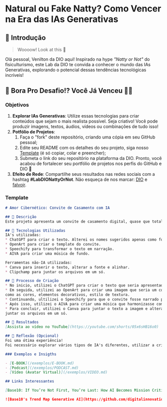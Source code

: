 # Natural ou Fake Natty? Como Vencer na Era das IAs Generativas

## 🚀 Introdução

> Woooow! Look at this 👀

Olá pessoal, Venilton da DIO aqui! Inspirado na hype _"Natty or Not"_ do fisiculturismo, este Lab da DIO te convida a conhecer o mundo das IAs Generativas, explorando o potencial dessas tendências tecnológicas incríveis!

## 🎯 Bora Pro Desafio!? Você Já Venceu 💪🤓

### Objetivos

1. **Explorar IAs Generativas**: Utilize essas tecnologias para criar conteúdos que sejam o mais realista possível. Seja criativo! Você pode produzir imagens, textos, áudios, vídeos ou combinações de tudo isso!
1. **Potfólio de Projetos**:
    1. Faça o "fork" deste repositório, criando uma cópia em seu GitHub pessoal;
    2. Edite seu README com os detalhes do seu projeto, siga nosso [Template](#template) (é só copiar, colar e preencher);
    3. Submeta o link do seu repositório na plataforma da DIO. Pronto, você acabou de fortalecer seu portfólio de projetos nos perfis do GitHub e DIO 🚀
1. **Efeito de Rede**: Compartilhe seus resultados nas redes sociais com a hashtag **#LabDIONattyOrNot**. Não esqueça de nos marcar: [DIO](https://www.linkedin.com/school/dio-makethechange) e [falvojr](https://www.linkedin.com/in/falvojr).

### Template

```markdown
# Amor Cibernético: Convite de Casamento com IA

## 📒 Descrição
Este projeto apresenta um convite de casamento digital, quase que totalmente desenvolvido com a ajuda de inteligência artificial. Utilizando ferramentas de IA para gerar o design visual, o texto, a narração em áudio e a música de fundo. 

## 🤖 Tecnologias Utilizadas
IA's utilizadas:
* ChatGPT para criar o texto. Alterei os nomes sugeridos apenas como forma de homenagem.
* OpenArt para criar o template do convite.
* Speechify para transformar o texto em narração.
* AIVA para criar uma música de fundo.

Ferramentas não-IA utilizadas:
* Canva para inserir o texto, alterar a fonte e alinhar.
* Clipchamp para juntar os arquivos em um só.

## 🧐 Processo de Criação
* No inicio, utilizei o ChatGPT para criar o texto que seria apresentado no convite, que fosse romântico e elegante.
* Em seguida, utilizei ao OpenArt para criar uma imagem que seria um convite de casamento e informei o que eu gostaria que tivesse nele,
como as cores, elementos decorativos, estilo de textura.
* Continuando, ultilizei o Speechify para que o convite fosse narrado por uma voz em portugês.
* Após isso, utilizei o AIVA para criar uma música que harmonizasse com a ideia de casamento, utilizei as opções de estilo "Orquestra" e "Piano".
* Para concluir, utilizei o Canva para juntar o texto a imagem e alterar fonte e tamanho da letra e por último, utilizei o Clipchamp para
juntar os arquivos em um só.

## 🚀 Resultados
[Assista ao vídeo no YouTube](https://youtube.com/shorts/05x6sHB16o0)

## 💭 Reflexão (Opcional)
Foi uma ótima experiência!
Foi necessário explorar vários tipos de IA's diferentes, utilizar a criatividade e fazer ajustes nos prompts para alançar bons resultados.

### Exemplos e Insigths

- [E-BOOK](/exemplos/E-BOOK.md)
- [Podcast](/exemplos/PODCAST.md)
- [Vídeo (Avatar Virtual)](/exemplos/VIDEO.md)

## Links Interessantes

[Base10: If You’re Not First, You’re Last: How AI Becomes Mission Critical](https://base10.vc/post/generative-ai-mission-critical/)

![Base10's Trend Map Generative AI](https://github.com/digitalinnovationone/lab-natty-or-not/assets/730492/f4df26e8-f8f7-4419-8252-c69d73ea930c)
